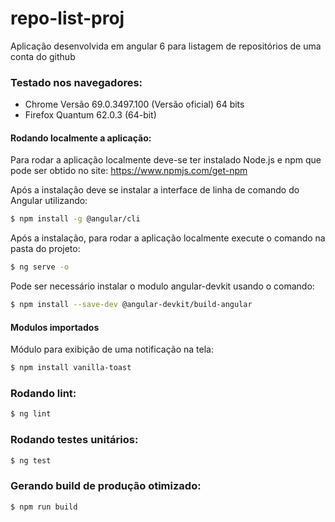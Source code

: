 # repo-list-proj
Aplicação desenvolvida em angular 6 para listagem de repositórios de uma conta do github

### Testado nos navegadores:
  - Chrome Versão 69.0.3497.100 (Versão oficial) 64 bits
  - Firefox Quantum 62.0.3 (64-bit)
  
#### Rodando localmente a aplicação:
Para rodar a aplicação localmente deve-se ter instalado Node.js e npm que pode ser obtido no site:
https://www.npmjs.com/get-npm

Após a instalação deve se instalar a interface de linha de comando do Angular utilizando:
```sh
$ npm install -g @angular/cli
```

Após a instalação, para rodar a aplicação localmente execute o comando na pasta do projeto:
```sh
$ ng serve -o
```

Pode ser necessário instalar o modulo angular-devkit usando o comando:
```sh
$ npm install --save-dev @angular-devkit/build-angular
```

#### Modulos importados
Módulo para exibição de uma notificação na tela:
```sh
$ npm install vanilla-toast
```
### Rodando lint:
```sh
$ ng lint
```
### Rodando testes unitários:
```sh
$ ng test
```

### Gerando build de produção otimizado:
```sh
$ npm run build
```
